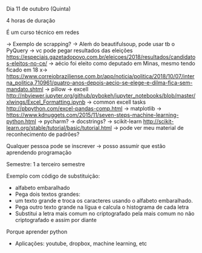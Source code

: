 Dia 11 de outubro (Quinta)

4 horas de duração


É um curso técnico em redes

-> Exemplo de scrapping?
   -> Aleḿ do beautifulsoup, pode usar tb o PyQuery
   -> vc pode pegar resultados das eleições https://especiais.gazetadopovo.com.br/eleicoes/2018/resultados/candidatos-eleitos-no-ce/
   -> aécio foi eleito como deputado em Minas, mesmo tendo ficado em 18
      x-> https://www.correiobraziliense.com.br/app/noticia/politica/2018/10/07/interna_politica,710961/quatro-anos-depois-aecio-se-elege-e-dilma-fica-sem-mandato.shtml
-> pillow
-> excell http://nbviewer.jupyter.org/github/pybokeh/jupyter_notebooks/blob/master/xlwings/Excel_Formatting.ipynb
   -> common excell tasks http://pbpython.com/excel-pandas-comp.html
-> matplotlib
-> https://www.kdnuggets.com/2015/11/seven-steps-machine-learning-python.html
-> pycharm?
-> docstrings?
-> scikit-learn http://scikit-learn.org/stable/tutorial/basic/tutorial.html
   -> pode ver meu material de reconhecimento de padrões?

Qualquer pessoa pode se inscrever -> posso assumir que estão aprendendo programação

Semestre: 1 a terceiro semestre


Exemplo com código de substituição:
 - alfabeto embaralhado
 - Pega dois textos grandes:
 - um texto grande e troca os caracteres usando o alfabeto embaralhado.
 - Pega outro texto grande na lígua e calcula o histograma de cada letra
 - Substitui a letra mais comum no criptografado pela mais comum no não criptografado e assim por diante




Porque aprender python
- Aplicações: youtube, dropbox, machine learning, etc
